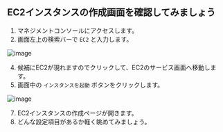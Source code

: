 ## EC2インスタンスの作成画面を確認してみましょう

1. マネジメントコンソールにアクセスします。
2. 画面左上の検索バーで `EC2` と入力します。

![image](https://github.com/user-attachments/assets/e5723678-4b31-4285-a26c-15a08d4d2c6c)

4. 候補にEC2が現れますのでクリックして、EC2のサービス画面へ移動します。
5. 画面中の `インスタンスを起動` ボタンをクリックします。

![image](https://github.com/user-attachments/assets/95115055-e7b7-4306-9794-63db675184bf)

7. EC2インスタンスの作成ページが開きます。
8. どんな設定項目があるか軽く眺めてみましょう。

